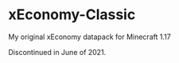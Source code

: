 # xEconomy-Classic

My original xEconomy datapack for Minecraft 1.17

Discontinued in June of 2021.
